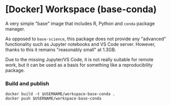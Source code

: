 # \[Docker\] Workspace (base-conda)

A very simple "base" image that includes R, Python and `conda` package manager.

As opposed to `base-science`, this package does not provide any "advanced" functionality such as Jupyter notebooks and VS Code server. However, thanks to this it remains "reasonably small" at 1.3GB. 

Due to the missing Jupyter/VS Code, it is not really suitable for remote work, but it can be used as a basis for something like a reproducibility package.

### Build and publish

```
docker build -t $USERNAME/workspace-base-conda .
docker push $USERNAME/workspace-base-conda
```